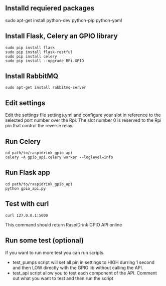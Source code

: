 ## Installd requiered packages
sudo apt-get install python-dev python-pip python-yaml

## Install Flask, Celery an GPIO library
```
sudo pip install flask
sudo pip install flask-restful
sudo pip install celery
sudo pip install --upgrade RPi.GPIO
```

## Install RabbitMQ
```
sudo apt-get install rabbitmq-server
```

## Edit settings
Edit the settings file settings.yml and configure your slot in reference to the selected port number over 
the Rpi. The slot number 0 is reserved to the Rpi pin that control the reverse relay.

## Run Celery
```
cd path/to/raspidrink_gpio_api
celery -A gpio_api.celery worker --loglevel=info
```

## Run Flask app
```
cd path/to/raspidrink_gpio_api
python gpio_api.py
```

## Test with curl
```
curl 127.0.0.1:5000
```
This command should return RaspiDrink GPIO API online

## Run some test (optional)
If you want to run more test you can run scripts.
- test_pumps script will set all pin in settings to HIGH durring 1 second and then LOW directly with the GPIO lib without calling the API.
- test_api script allow you to test each component of the API. Comment out what you want to test and then run the script